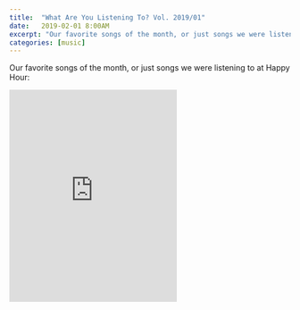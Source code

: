 ```yaml
---
title:  "What Are You Listening To? Vol. 2019/01"
date:   2019-02-01 8:00AM
excerpt: "Our favorite songs of the month, or just songs we were listening to at Happy Hour."
categories: [music]
---
```


Our favorite songs of the month, or just songs we were listening to at Happy Hour:

<iframe src="https://open.spotify.com/user/augustlights/playlist/4ewDOtk2wQzQFTTV9u2fdI?si=sKA5CDMyTYGTR1I7dMgQUw" width="300" height="380" frameborder="0" allowtransparency="true" allow="encrypted-media"></iframe>